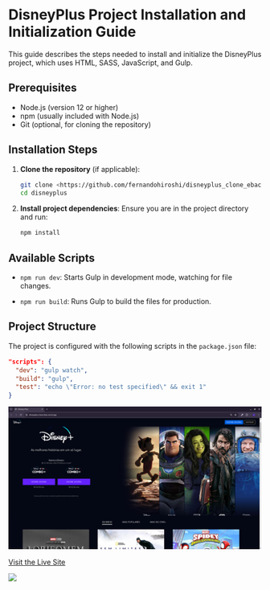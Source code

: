 # DisneyPlus Project Installation and Initialization Guide

This guide describes the steps needed to install and initialize the DisneyPlus project, which uses HTML, SASS, JavaScript, and Gulp.

## Prerequisites
- Node.js (version 12 or higher)
- npm (usually included with Node.js)
- Git (optional, for cloning the repository)

## Installation Steps

1. **Clone the repository** (if applicable):
    ```bash
    git clone <https://github.com/fernandohiroshi/disneyplus_clone_ebac.git>
    cd disneyplus
    ```

2. **Install project dependencies**:
    Ensure you are in the project directory and run:
    ```bash
    npm install
    ```

## Available Scripts

- `npm run dev`: Starts Gulp in development mode, watching for file changes.

- `npm run build`: Runs Gulp to build the files for production.

## Project Structure

The project is configured with the following scripts in the `package.json` file:

```json
"scripts": {
  "dev": "gulp watch",
  "build": "gulp",
  "test": "echo \"Error: no test specified\" && exit 1"
}
```

![Preview](./preview.png)

[Visit the Live Site](https://disneyplus-clone-ebac.vercel.app/)

[![](https://skillicons.dev/icons?i=html,sass,js,gulp)](https://skillicons.dev)